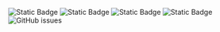 ![Static Badge](https://img.shields.io/badge/blacklists-60-000000) ![Static Badge](https://img.shields.io/badge/blacklisted-3128974-cc0000) ![Static Badge](https://img.shields.io/badge/whitelisted-2243-00CC00) ![Static Badge](https://img.shields.io/badge/streaming_blacklist-28107-000000) ![GitHub issues](https://img.shields.io/github/issues/fabriziosalmi/blacklists)
